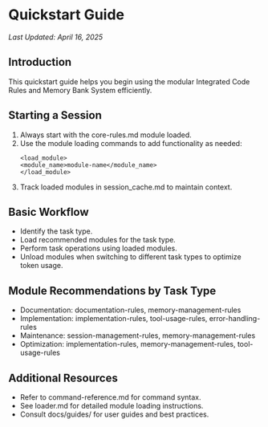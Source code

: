 # Quickstart Guide

*Last Updated: April 16, 2025*

## Introduction
This quickstart guide helps you begin using the modular Integrated Code Rules and Memory Bank System efficiently.

## Starting a Session
1. Always start with the core-rules.md module loaded.
2. Use the module loading commands to add functionality as needed:
   ```
   <load_module>
   <module_name>module-name</module_name>
   </load_module>
   ```
3. Track loaded modules in session_cache.md to maintain context.

## Basic Workflow
- Identify the task type.
- Load recommended modules for the task type.
- Perform task operations using loaded modules.
- Unload modules when switching to different task types to optimize token usage.

## Module Recommendations by Task Type
- Documentation: documentation-rules, memory-management-rules
- Implementation: implementation-rules, tool-usage-rules, error-handling-rules
- Maintenance: session-management-rules, memory-management-rules
- Optimization: implementation-rules, memory-management-rules, tool-usage-rules

## Additional Resources
- Refer to command-reference.md for command syntax.
- See loader.md for detailed module loading instructions.
- Consult docs/guides/ for user guides and best practices.
